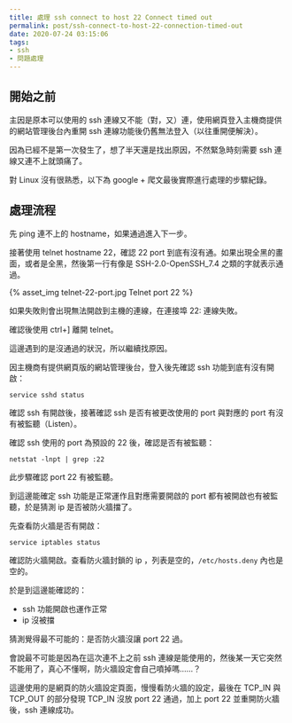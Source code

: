 ```yaml
---
title: 處理 ssh connect to host 22 Connect timed out
permalink: post/ssh-connect-to-host-22-connection-timed-out
date: 2020-07-24 03:15:06
tags:
- ssh
- 問題處理
---
```


## 開始之前

主因是原本可以使用的 ssh 連線又不能（對，又）連，使用網頁登入主機商提供的網站管理後台內重開 ssh 連線功能後仍舊無法登入（以往重開便解決）。

因為已經不是第一次發生了，想了半天還是找出原因，不然緊急時刻需要 ssh 連線又連不上就頭痛了。

對 Linux 沒有很熟悉，以下為 google + 爬文最後實際進行處理的步驟紀錄。

## 處理流程

先 ping 連不上的 hostname，如果通過進入下一步。

接著使用 telnet hostname 22，確認 22 port 到底有沒有通。如果出現全黑的畫面，或者是全黑，然後第一行有像是  SSH-2.0-OpenSSH_7.4 之類的字就表示通過。

{% asset_img telnet-22-port.jpg Telnet port 22 %}

如果失敗則會出現無法開啟到主機的連線，在連接埠 22: 連線失敗。

確認後使用 ctrl+] 離開 telnet。

這邊遇到的是沒通過的狀況，所以繼續找原因。

因主機商有提供網頁版的網站管理後台，登入後先確認 ssh 功能到底有沒有開啟：

```
service sshd status
```

確認 ssh 有開啟後，接著確認 ssh 是否有被更改使用的 port 與對應的 port 有沒有被監聽（Listen）。

確認 ssh 使用的 port 為預設的 22 後，確認是否有被監聽：

```
netstat -lnpt | grep :22
```

此步驟確認 port 22 有被監聽。

到這邊能確定 ssh 功能是正常運作且對應需要開啟的 port 都有被開啟也有被監聽，於是猜測 ip 是否被防火牆擋了。

先查看防火牆是否有開啟：

```
service iptables status
```

確認防火牆開啟。查看防火牆封鎖的 ip ，列表是空的，`/etc/hosts.deny` 內也是空的。

於是到這邊能確認的：
- ssh 功能開啟也運作正常
- ip 沒被擋

猜測覺得最不可能的：是否防火牆沒讓 port 22 過。

會說最不可能是因為在這次連不上之前 ssh 連線是能使用的，然後某一天它突然不能用了，真心不懂啊，防火牆設定會自己噴掉嗎……？

這邊使用的是網頁的防火牆設定頁面，慢慢看防火牆的設定，最後在 TCP_IN 與 TCP_OUT 的部分發現 TCP_IN 沒放 port 22 通過，加上 port 22 並重開防火牆後，ssh 連線成功。
